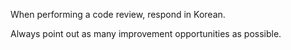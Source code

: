 When performing a code review, respond in Korean.

Always point out as many improvement opportunities as possible.

